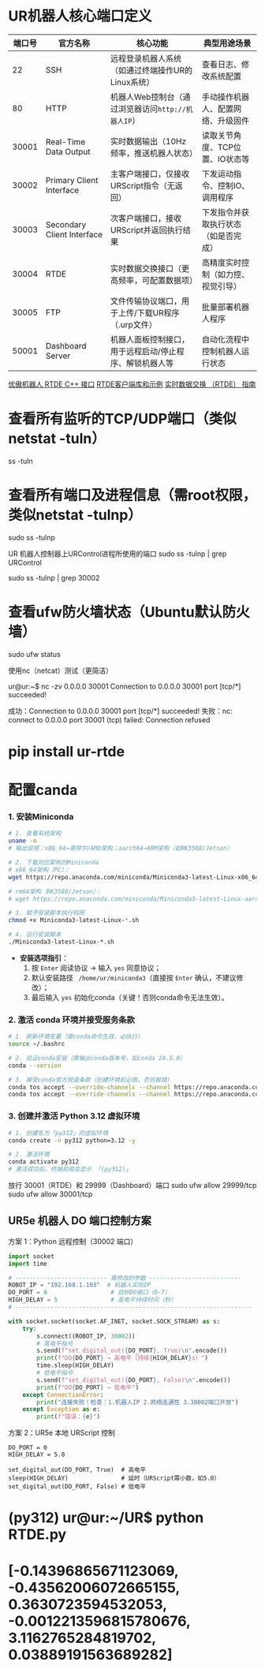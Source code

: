 # UR机器人核心端口定义

| 端口号 | 官方名称                | 核心功能                                                                 | 典型用途场景                     |
|--------|-------------------------|--------------------------------------------------------------------------|----------------------------------|
| 22     | SSH                     | 远程登录机器人系统（如通过终端操作UR的Linux系统）                         | 查看日志、修改系统配置           |
| 80     | HTTP                    | 机器人Web控制台（通过浏览器访问`http://机器人IP`）                        | 手动操作机器人、配置网络、升级固件 |
| 30001  | Real-Time Data Output   | 实时数据输出（10Hz频率，推送机器人状态）                                 | 读取关节角度、TCP位置、IO状态等   |
| 30002 | Primary Client Interface | 主客户端接口，仅接收URScript指令（无返回）                         | 下发运动指令、控制IO、调用程序    |
| 30003  | Secondary Client Interface | 次客户端接口，接收URScript并返回执行结果                             | 下发指令并获取执行状态（如是否完成） |
| 30004  | RTDE                    | 实时数据交换接口（更高频率，可配置数据项）                               | 高精度实时控制（如力控、视觉引导） |
| 30005  | FTP                     | 文件传输协议端口，用于上传/下载UR程序（.urp文件）                        | 批量部署机器人程序               |
| 50001  | Dashboard Server        | 机器人面板控制接口，用于远程启动/停止程序、解锁机器人等                   | 自动化流程中控制机器人运行状态    |



[优傲机器人 RTDE C++ 接口](https://sdurobotics.gitlab.io/ur_rtde/index.html#)
[RTDE客户端库和示例](https://github.com/UniversalRobots/RTDE_Python_Client_Library)
[实时数据交换 （RTDE） 指南](https://docs.universal-robots.com/tutorials/communication-protocol-tutorials/rtde-guide.html)




# 查看所有监听的TCP/UDP端口（类似netstat -tuln）
ss -tuln

# 查看所有端口及进程信息（需root权限，类似netstat -tulnp）
sudo ss -tulnp

UR 机器人控制器上URControl进程所使用的端口
sudo ss -tulnp | grep URControl


sudo ss -tulnp | grep 30002


# 查看ufw防火墙状态（Ubuntu默认防火墙）
sudo ufw status



使用nc（netcat）测试（更简洁）

ur@ur:~$ nc -zv 0.0.0.0 30001
Connection to 0.0.0.0 30001 port [tcp/*] succeeded!


成功：Connection to 0.0.0.0 30001 port [tcp/*] succeeded!
失败：nc: connect to 0.0.0.0 port 30001 (tcp) failed: Connection refused


# pip install ur-rtde

# 配置canda

### 1. 安装Miniconda

```bash
# 1. 查看系统架构
uname -m
# 输出说明：x86_64→英特尔/AMD架构；aarch64→ARM架构（如RK3588/Jetson）

# 2. 下载对应架构的Miniconda
# x86_64架构（PC）：
wget https://repo.anaconda.com/miniconda/Miniconda3-latest-Linux-x86_64.sh

# rm64架构（RK3588/Jetson）：
# wget https://repo.anaconda.com/miniconda/Miniconda3-latest-Linux-aarch64.sh

# 3. 赋予安装脚本执行权限
chmod +x Miniconda3-latest-Linux-*.sh

# 4. 运行安装脚本
./Miniconda3-latest-Linux-*.sh
```

- **安装选项指引**：  
  1. 按 `Enter` 阅读协议 → 输入 `yes` 同意协议；  
  2. 默认安装路径 ` /home/ur/miniconda3`（直接按 `Enter` 确认，不建议修改）；  
  3. 最后输入 `yes` 初始化conda（关键！否则conda命令无法生效）。


### 2. 激活 conda 环境并接受服务条款

```bash
# 1. 刷新环境变量（使conda命令生效，必执行）
source ~/.bashrc

# 2. 验证conda安装（需输出conda版本号，如conda 24.5.0）
conda --version

# 3. 接受conda官方频道条款（创建环境前必做，否则报错）
conda tos accept --override-channels --channel https://repo.anaconda.com/pkgs/main
conda tos accept --override-channels --channel https://repo.anaconda.com/pkgs/r
```


### 3. 创建并激活 Python 3.12 虚拟环境

```bash
# 1. 创建名为「py312」的虚拟环境
conda create -n py312 python=3.12 -y

# 2. 激活环境
conda activate py312
# 激活成功后，终端前缀会显示 「(py312)」
```

放行 30001（RTDE）和 29999（Dashboard）端口
sudo ufw allow 29999/tcp
sudo ufw allow 30001/tcp



## UR5e 机器人 DO 端口控制方案

方案 1：Python 远程控制（30002 端口）

```python
import socket
import time

# -------------------------- 需修改的参数 --------------------------
ROBOT_IP = "192.168.1.103"  # 机器人实际IP
DO_PORT = 0                  # 目标DO端口（0-7）
HIGH_DELAY = 5               # 高电平持续时间（秒）
# -------------------------------------------------------------------

with socket.socket(socket.AF_INET, socket.SOCK_STREAM) as s:
    try:
        s.connect((ROBOT_IP, 30002))  
        # 高电平指令
        s.send(f"set_digital_out({DO_PORT}, True)\n".encode())
        print(f"DO{DO_PORT} → 高电平（持续{HIGH_DELAY}s）")
        time.sleep(HIGH_DELAY)
        # 低电平指令
        s.send(f"set_digital_out({DO_PORT}, False)\n".encode())
        print(f"DO{DO_PORT} → 低电平")
    except ConnectionError:
        print("连接失败！检查：1.机器人IP 2.网络连通性 3.30002端口开放")
    except Exception as e:
        print(f"错误：{e}")
```

方案 2：UR5e 本地 URScript 控制
 
```URScript
DO_PORT = 0
HIGH_DELAY = 5.0

set_digital_out(DO_PORT, True)  # 高电平
sleep(HIGH_DELAY)               # 延时（URScript需小数，如5.0）
set_digital_out(DO_PORT, False) # 低电平
```



# (py312) ur@ur:~/UR$ python RTDE.py 
# [-0.14396865671123069, -0.43562006072665155, 0.3630723594532053, -0.0012213596815780676, 3.1162765284819702, 0.03889191563689282]